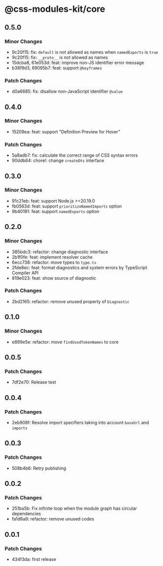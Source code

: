 # @css-modules-kit/core

## 0.5.0

### Minor Changes

- 9c20f15: fix: `default` is not allowed as names when `namedExports` is `true`
- 9c20f15: fix: `__proto__` is not allowed as names
- 15dcba8, 61e053d: feat: improve non-JS identifier error message
- b38f9d3, 69095b7: feat: support `@keyframes`

### Patch Changes

- d0a6685: fix: disallow non-JavaScript identifier `@value`

## 0.4.0

### Minor Changes

- 15209ea: feat: support "Definition Preview for Hover"

### Patch Changes

- 5a8adb7: fix: calculate the correct range of CSS syntax errors
- 90ddb64: chore!: change `createDts` interface

## 0.3.0

### Minor Changes

- 91c21eb: feat: support Node.js >=20.19.0
- fb0563d: feat: support `prioritizeNamedImports` option
- 9b40191: feat: support `namedExports` option

## 0.2.0

### Minor Changes

- 385bdc3: refactor: change diagnostic interface
- 2b1f0fe: feat: implement resolver cache
- 6ecc738: refactor: move types to `type.ts`
- 2fde8ec: feat: format diagnostics and system errors by TypeScript Compiler API
- 819e023: feat: show source of diagnostic

### Patch Changes

- 2bd2165: refactor: remove unused property of `Diagnostic`

## 0.1.0

### Minor Changes

- e899e5e: refactor: move `findUsedTokenNames` to core

## 0.0.5

### Patch Changes

- 7df2e70: Release test

## 0.0.4

### Patch Changes

- 2eb908f: Resolve import specifiers taking into account `baseUrl` and `imports`

## 0.0.3

### Patch Changes

- 508b4b6: Retry publishing

## 0.0.2

### Patch Changes

- 251ba5b: Fix infinite loop when the module graph has circular dependencies
- fa1d6a9: refactor: remove unused codes

## 0.0.1

### Patch Changes

- 434f3da: first release
